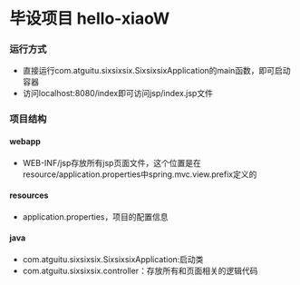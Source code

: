 # 毕设项目 hello-xiaoW
### 运行方式
* 直接运行com.atguitu.sixsixsix.SixsixsixApplication的main函数，即可启动容器
* 访问localhost:8080/index即可访问jsp/index.jsp文件
### 项目结构
#### webapp
* WEB-INF/jsp存放所有jsp页面文件，这个位置是在resource/application.properties中spring.mvc.view.prefix定义的
#### resources
* application.properties，项目的配置信息
#### java
* com.atguitu.sixsixsix.SixsixsixApplication:启动类
* com.atguitu.sixsixsix.controller：存放所有和页面相关的逻辑代码


